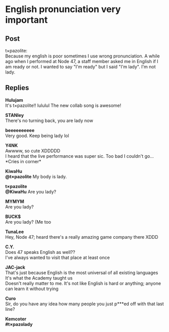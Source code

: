 # English pronunciation very important
## Post
t×pazolite:<br>
Because my english is poor sometimes I use wrong pronunciation. A while ago when I performed at Node 47, a staff member asked me in English if I am ready or not. I wanted to say "I'm ready" but I said "I'm lady". I'm not lady.
## Replies
**Hulujam**<br>
It's t×pazolite!! lululul The new collab song is awesome!

**STANley**<br>
There's no turning back, you are lady now

**beeeeeeeeee**<br>
Very good. Keep being lady lol

**Y4NK**<br>
Awwww, so cute XDDDDD<br>
I heard that the live performance was super sic. Too bad I couldn't go... \*Cries in corner\*

**KiwaHu**<br>
**@t×pazolite** My body is lady.

**t×pazolite**<br>
**@KiwaHu** Are you lady?

**MYMYM**<br>
Are you lady?

**BUCK$**<br>
Are you lady? (Me too

**TunaLee**<br>
Hey, Node 47; heard there's a really amazing game company there XDDD

**C.Y.**<br>
Does 47 speaks English as well??<br>
I've always wanted to visit that place at least once

**JAC-jack**<br>
That's just because English is the most universal of all existing languages<br>
It's what the Academy taught us<br>
Doesn't really matter to me. It's not like English is hard or anything; anyone can learn it without trying

**Curo**<br>
Sir, do you have any idea how many people you just p\*\*\*ed off with that last line?

**Kemcoter**<br>
**\#t×pazolady**

